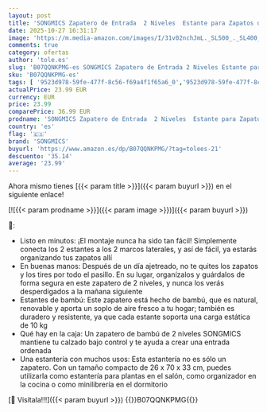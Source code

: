 ```yaml
---
layout: post
title: 'SONGMICS Zapatero de Entrada  2 Niveles  Estante para Zapatos de Madera de Bambú  Delgado  para Salón Pasillo Dormitorio Baño  26 x 70 x 33 cm  Blanco LBS02WT'
date: 2025-10-27 16:31:17
image: 'https://m.media-amazon.com/images/I/31v02nchJmL._SL500_._SL400_.jpg'
comments: true
category: ofertas
author: 'tole.es'
slug: 'B07QQNKPMG-es SONGMICS Zapatero de Entrada 2 Niveles Estante para...'
sku: 'B07QQNKPMG-es'
tags: [ '9523d978-59fe-477f-8c56-f69a4f1f65a6_0','9523d978-59fe-477f-8c56-f69a4f1f65a6_1601','9523d978-59fe-477f-8c56-f69a4f1f65a6_5701','9523d978-59fe-477f-8c56-f69a4f1f65a6_6801','9523d978-59fe-477f-8c56-f69a4f1f65a6_9301','Arborist Merchandising Root','CML-Home','CML-Kitchen','Hogar y cocina','Home all','Muebles de hogar','Muebles de pasillo','Paid Social - CML Furniture','Self Service','Special Features Stores','Storage & Organization','Top Brands Home Selection','Top Brands Home Storage','Zapateros','Zapateros de pasillo','songmics','zapatos','🇪🇸', ]
actualPrice: 23.99 EUR
currency: EUR
price: 23.99
comparePrice: 36.99 EUR
prodname: 'SONGMICS Zapatero de Entrada  2 Niveles  Estante para Zapatos de Madera de Bambú  Delgado  para Salón Pasillo Dormitorio Baño  26 x 70 x 33 cm  Blanco LBS02WT'
country: 'es'
flag: '🇪🇸'
brand: 'SONGMICS'
buyurl: 'https://www.amazon.es/dp/B07QQNKPMG/?tag=tolees-21'
descuento: '35.14'
average: '23.99'
---
```


Ahora mismo tienes [{{< param title >}}]({{< param buyurl >}}) en el siguiente enlace!

[![{{< param prodname >}}]({{< param image >}})]({{< param buyurl >}})

🔎:

- Listo en minutos: ¡El montaje nunca ha sido tan fácil! Simplemente conecta los 2 estantes a los 2 marcos laterales, y así de fácil, ya estarás organizando tus zapatos allí
- En buenas manos: Después de un día ajetreado, no te quites los zapatos y los tires por todo el pasillo. En su lugar, organízalos y guárdalos de forma segura en este zapatero de 2 niveles, y nunca los verás desperdigados a la mañana siguiente
- Estantes de bambú: Este zapatero está hecho de bambú, que es natural, renovable y aporta un soplo de aire fresco a tu hogar; también es duradero y resistente, ya que cada estante soporta una carga estática de 10 kg
- Qué hay en la caja: Un zapatero de bambú de 2 niveles SONGMICS mantiene tu calzado bajo control y te ayuda a crear una entrada ordenada
- Una estantería con muchos usos: Esta estantería no es sólo un zapatero. Con un tamaño compacto de 26 x 70 x 33 cm, puedes utilizarla como estantería para plantas en el salón, como organizador en la cocina o como minilibrería en el dormitorio

[🛒 Visítala!!!]({{< param buyurl >}})
{{<world>}}B07QQNKPMG{{</world>}}

